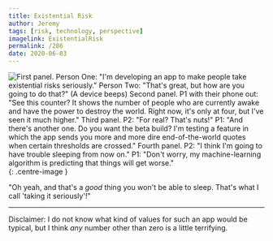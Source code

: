 ```yaml
---
title: Existential Risk
author: Jeremy
tags: [risk, technology, perspective]
imagelink: ExistentialRisk
permalink: /286
date: 2020-06-03
---
```


![First panel. Person One: "I'm developing an app to make people take existential risks seriously." Person Two: "That's great, but how are you going to do that?" (A device beeps) Second panel. P1 with their phone out: "See this counter? It shows the number of people who are currently awake and have the power to destroy the world. Right now, it's only at four, but I've seen it much higher." Third panel. P2: "For real? That's nuts!" P1: "And there's another one. Do you want the beta build? I'm testing a feature in which the app sends you more and more dire end-of-the-world quotes when certain thresholds are crossed." Fourth panel. P2: "I think I'm going to have trouble sleeping from now on." P1: "Don't worry, my machine-learning algorithm is predicting that things will get worse."](https://res.cloudinary.com/dh3hm8pb7/image/upload/c_scale,q_auto:best/v1535842782/Handwaving/Published/ExistentialRisk.png){: .centre-image }

"Oh yeah, and that's a *good* thing you won't be able to sleep. That's what I call 'taking it seriously'!"

---

Disclaimer: I do not know what kind of values for such an app would be typical, but I think *any* number other than zero is a little terrifying.
